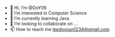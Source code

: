 - 👋 Hi, I’m @DoY06
- 👀 I’m interested in Computer Science
- 🌱 I’m currently learning Java
- 💞️ I’m looking to collaborate on ...
- 📫 How to reach me leedoyoun1234@gmail.com

<!---
DoY06/DoY06 is a ✨ special ✨ repository because its `README.md` (this file) appears on your GitHub profile.
You can click the Preview link to take a look at your changes.
--->
